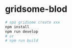 # gridsome-blod

```bash
# npx gridsome create xxx
npm install
npm run develop
# or
# npm run build
```
